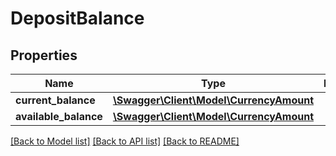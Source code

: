 # DepositBalance

## Properties
Name | Type | Description | Notes
------------ | ------------- | ------------- | -------------
**current_balance** | [**\Swagger\Client\Model\CurrencyAmount**](CurrencyAmount.md) |  | 
**available_balance** | [**\Swagger\Client\Model\CurrencyAmount**](CurrencyAmount.md) |  | 

[[Back to Model list]](../README.md#documentation-for-models) [[Back to API list]](../README.md#documentation-for-api-endpoints) [[Back to README]](../README.md)

